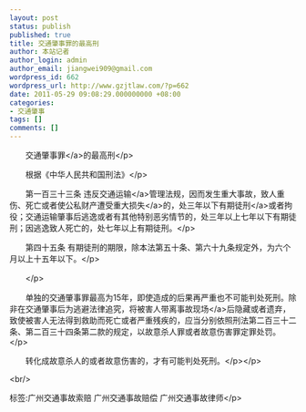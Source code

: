 ```yaml
---
layout: post
status: publish
published: true
title: 交通肇事罪的最高刑
author: 本站记者
author_login: admin
author_email: jiangwei909@gmail.com
wordpress_id: 662
wordpress_url: http://www.gzjtlaw.com/?p=662
date: 2011-05-29 09:08:29.000000000 +08:00
categories:
- 交通肇事
tags: []
comments: []
---
```

<p><p>　　<a>交通肇事罪<&#47;a>的最高刑<&#47;p><p>　　根据《中华人民共和国刑法》<&#47;p><p>　　第一百三十三条 违反<a>交通运输<&#47;a>管理法规，因而发生重大事故，致人重伤、死亡或者使公私财产遭受重大<a>损失<&#47;a>的，处三年以下<a>有期徒刑<&#47;a>或者拘役；交通运输肇事后逃逸或者有其他特别恶劣情节的，处三年以上七年以下有期徒刑；因逃逸致人死亡的，处七年以上有期徒刑。<&#47;p><p>　　第四十五条 有期徒刑的期限，除本法第五十条、第六十九条规定外，为六个月以上十五年以下。<&#47;p><p>　　<&#47;p><p>　　单独的交通肇事罪最高为15年，即使造成的后果再严重也不可能判处死刑。除非在交通肇事后为逃避法律追究，将被害人带离<a>事故现场<&#47;a>后隐藏或者遗弃，致使被害人无法得到救助而死亡或者严重残疾的，应当分别依照刑法第二百三十二条、第二百三十四条第二款的规定，以故意杀人罪或者故意伤害罪定罪处罚。<&#47;p><p>　　转化成故意杀人的或者故意伤害的，才有可能判处死刑。<&#47;p><&#47;p><br&#47;><p>标签:广州交通事故索赔 广州交通事故赔偿 广州交通事故律师<&#47;p>
